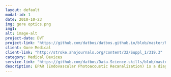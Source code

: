 ```yaml
---
layout: default
modal-id: 1
date: 2010-10-23
img: gore optics.png
img1: 
alt: image-alt
project-date: DVT
project-link: "https://github.com/datbos/datbos.github.io/blob/master/Red%20Laser%20feedback%20blood.pdf"
client: Gore Medical
client-link: "http://stroke.ahajournals.org/content/32/Suppl_1/319.3"
category: Medical Devices
service-link: "https://github.com/datbos/Data-Science-skills/blob/master/Indeed%20data%20science.ipynb"
description: EPAR (Endovascular Photoacoustic Recanalization) is a diagnostic/therapeutic catheter based regulatory compliant optical based medical system & disposable device for treating stroke & peripheral thrombosis. Development includes determining product requirements, risk management, feasibility studies, systems development and integration, verification and validation to final product launch. Ensure regulatory compliance (ISO 13485), design control documentation and prototyping and testing. 
---
```

